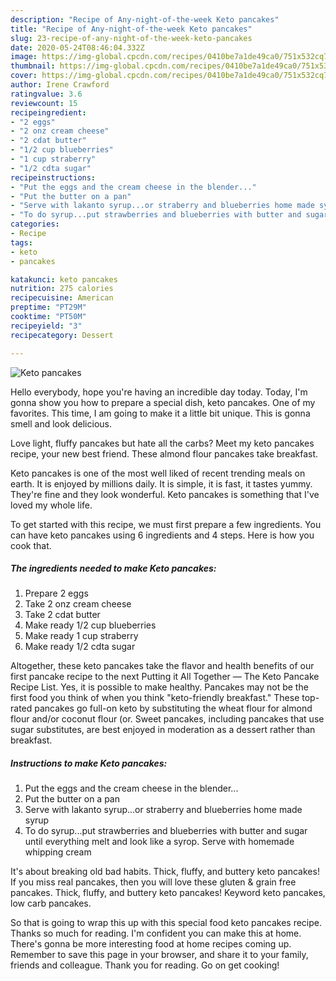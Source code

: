 ```yaml
---
description: "Recipe of Any-night-of-the-week Keto pancakes"
title: "Recipe of Any-night-of-the-week Keto pancakes"
slug: 23-recipe-of-any-night-of-the-week-keto-pancakes
date: 2020-05-24T08:46:04.332Z
image: https://img-global.cpcdn.com/recipes/0410be7a1de49ca0/751x532cq70/keto-pancakes-recipe-main-photo.jpg
thumbnail: https://img-global.cpcdn.com/recipes/0410be7a1de49ca0/751x532cq70/keto-pancakes-recipe-main-photo.jpg
cover: https://img-global.cpcdn.com/recipes/0410be7a1de49ca0/751x532cq70/keto-pancakes-recipe-main-photo.jpg
author: Irene Crawford
ratingvalue: 3.6
reviewcount: 15
recipeingredient:
- "2 eggs"
- "2 onz cream cheese"
- "2 cdat butter"
- "1/2 cup blueberries"
- "1 cup straberry"
- "1/2 cdta sugar"
recipeinstructions:
- "Put the eggs and the cream cheese in the blender..."
- "Put the butter on a pan"
- "Serve with lakanto syrup...or straberry and blueberries home made syrup"
- "To do syrup...put strawberries and blueberries with butter and sugar until everything melt and look like a syrop. Serve with homemade whipping cream"
categories:
- Recipe
tags:
- keto
- pancakes

katakunci: keto pancakes 
nutrition: 275 calories
recipecuisine: American
preptime: "PT29M"
cooktime: "PT50M"
recipeyield: "3"
recipecategory: Dessert

---
```



![Keto pancakes](https://img-global.cpcdn.com/recipes/0410be7a1de49ca0/751x532cq70/keto-pancakes-recipe-main-photo.jpg)

Hello everybody, hope you're having an incredible day today. Today, I'm gonna show you how to prepare a special dish, keto pancakes. One of my favorites. This time, I am going to make it a little bit unique. This is gonna smell and look delicious.

Love light, fluffy pancakes but hate all the carbs? Meet my keto pancakes recipe, your new best friend. These almond flour pancakes take breakfast.

Keto pancakes is one of the most well liked of recent trending meals on earth. It is enjoyed by millions daily. It is simple, it is fast, it tastes yummy. They're fine and they look wonderful. Keto pancakes is something that I've loved my whole life.


To get started with this recipe, we must first prepare a few ingredients. You can have keto pancakes using 6 ingredients and 4 steps. Here is how you cook that.

<!--inarticleads1-->

##### The ingredients needed to make Keto pancakes:

1. Prepare 2 eggs
1. Take 2 onz cream cheese
1. Take 2 cdat butter
1. Make ready 1/2 cup blueberries
1. Make ready 1 cup straberry
1. Make ready 1/2 cdta sugar


Altogether, these keto pancakes take the flavor and health benefits of our first pancake recipe to the next Putting it All Together — The Keto Pancake Recipe List. Yes, it is possible to make healthy. Pancakes may not be the first food you think of when you think &#34;keto-friendly breakfast.&#34; These top-rated pancakes go full-on keto by substituting the wheat flour for almond flour and/or coconut flour (or. Sweet pancakes, including pancakes that use sugar substitutes, are best enjoyed in moderation as a dessert rather than breakfast. 

<!--inarticleads2-->

##### Instructions to make Keto pancakes:

1. Put the eggs and the cream cheese in the blender...
1. Put the butter on a pan
1. Serve with lakanto syrup...or straberry and blueberries home made syrup
1. To do syrup...put strawberries and blueberries with butter and sugar until everything melt and look like a syrop. Serve with homemade whipping cream


It&#39;s about breaking old bad habits. Thick, fluffy, and buttery keto pancakes! If you miss real pancakes, then you will love these gluten &amp; grain free pancakes. Thick, fluffy, and buttery keto pancakes! Keyword keto pancakes, low carb pancakes. 

So that is going to wrap this up with this special food keto pancakes recipe. Thanks so much for reading. I'm confident you can make this at home. There's gonna be more interesting food at home recipes coming up. Remember to save this page in your browser, and share it to your family, friends and colleague. Thank you for reading. Go on get cooking!

